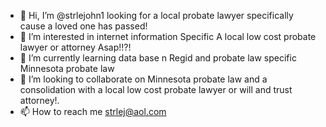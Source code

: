 - 👋 Hi, I’m @strlejohn1 looking for a local probate lawyer specifically cause a loved one has passed!
- 👀 I’m interested in internet information Specific A local low cost probate lawyer or attorney Asap!!?!
- 🌱 I’m currently learning data base n Regid and probate law specific Minnesota probate law
- 💞️ I’m looking to collaborate on Minnesota probate law and a consolidation with a local low cost probate lawyer or will and trust attorney!.
- 📫 How to reach me strlej@aol.com

<!---
strlejohn1/strlejohn1 is a ✨ special ✨ repository because its `README.md` (this file) appears on your GitHub profile.
You can click the Preview link to take a look at your changes.
--->
